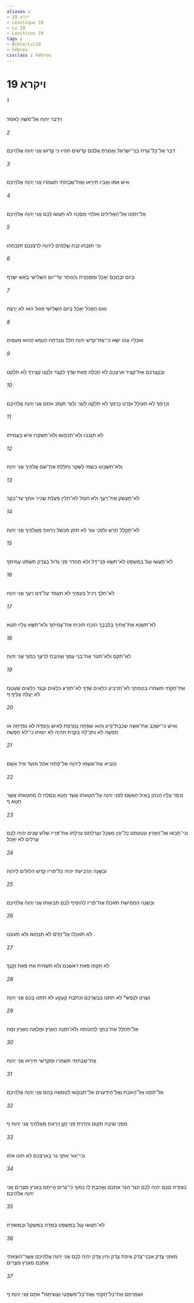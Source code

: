 ```yaml
---
aliases : 
- ויקרא 19
- Lévitique 19
- Lv 19
- Leviticus 19
tags : 
- Bible/Lv/19
- hébreu
cssclass : hébreu
---
```


# ויקרא 19

###### 1
וַיְדַבֵּר יְהוָה אֶל־מֹשֶׁה לֵּאמֹר׃
###### 2
דַּבֵּר אֶל־כָּל־עֲדַת בְּנֵי־יִשְׂרָאֵל וְאָמַרְתָּ אֲלֵהֶם קְדֹשִׁים תִּהְיוּ כִּי קָדֹושׁ אֲנִי יְהוָה אֱלֹהֵיכֶם׃
###### 3
אִישׁ אִמֹּו וְאָבִיו תִּירָאוּ וְאֶת־שַׁבְּתֹתַי תִּשְׁמֹרוּ אֲנִי יְהוָה אֱלֹהֵיכֶם׃
###### 4
אַל־תִּפְנוּ אֶל־הָאֱלִילִים וֵאלֹהֵי מַסֵּכָה לֹא תַעֲשׂוּ לָכֶם אֲנִי יְהוָה אֱלֹהֵיכֶם׃
###### 5
וְכִי תִזְבְּחוּ זֶבַח שְׁלָמִים לַיהוָה לִרְצֹנְכֶם תִּזְבָּחֻהוּ׃
###### 6
בְּיֹום זִבְחֲכֶם יֵאָכֵל וּמִמָּחֳרָת וְהַנֹּותָר עַד־יֹום הַשְּׁלִישִׁי בָּאֵשׁ יִשָּׂרֵף׃
###### 7
וְאִם הֵאָכֹל יֵאָכֵל בַּיֹּום הַשְּׁלִישִׁי פִּגּוּל הוּא לֹא יֵרָצֶה׃
###### 8
וְאֹכְלָיו עֲוֹנֹו יִשָּׂא כִּי־אֶת־קֹדֶשׁ יְהוָה חִלֵּל וְנִכְרְתָה הַנֶּפֶשׁ הַהִוא מֵעַמֶּיהָ׃
###### 9
וּבְקֻצְרְכֶם אֶת־קְצִיר אַרְצְכֶם לֹא תְכַלֶּה פְּאַת שָׂדְךָ לִקְצֹר וְלֶקֶט קְצִירְךָ לֹא תְלַקֵּט׃
###### 10
וְכַרְמְךָ לֹא תְעֹולֵל וּפֶרֶט כַּרְמְךָ לֹא תְלַקֵּט לֶעָנִי וְלַגֵּר תַּעֲזֹב אֹתָם אֲנִי יְהוָה אֱלֹהֵיכֶם׃
###### 11
לֹא תִּגְנֹבוּ וְלֹא־תְכַחֲשׁוּ וְלֹא־תְשַׁקְּרוּ אִישׁ בַּעֲמִיתֹו׃
###### 12
וְלֹא־תִשָּׁבְעוּ בִשְׁמִי לַשָּׁקֶר וְחִלַּלְתָּ אֶת־שֵׁם אֱלֹהֶיךָ אֲנִי יְהוָה׃
###### 13
לֹא־תַעֲשֹׁק אֶת־רֵעֲךָ וְלֹא תִגְזֹל לֹא־תָלִין פְּעֻלַּת שָׂכִיר אִתְּךָ עַד־בֹּקֶר׃
###### 14
לֹא־תְקַלֵּל חֵרֵשׁ וְלִפְנֵי עִוֵּר לֹא תִתֵּן מִכְשֹׁל וְיָרֵאתָ מֵּאֱלֹהֶיךָ אֲנִי יְהוָה׃
###### 15
לֹא־תַעֲשׂוּ עָוֶל בַּמִּשְׁפָּט לֹא־תִשָּׂא פְנֵי־דָל וְלֹא תֶהְדַּר פְּנֵי גָדֹול בְּצֶדֶק תִּשְׁפֹּט עֲמִיתֶךָ׃
###### 16
לֹא־תֵלֵךְ רָכִיל בְּעַמֶּיךָ לֹא תַעֲמֹד עַל־דַּם רֵעֶךָ אֲנִי יְהוָה׃
###### 17
לֹא־תִשְׂנָא אֶת־אָחִיךָ בִּלְבָבֶךָ הֹוכֵחַ תֹּוכִיחַ אֶת־עֲמִיתֶךָ וְלֹא־תִשָּׂא עָלָיו חֵטְא׃
###### 18
לֹא־תִקֹּם וְלֹא־תִטֹּר אֶת־בְּנֵי עַמֶּךָ וְאָהַבְתָּ לְרֵעֲךָ כָּמֹוךָ אֲנִי יְהוָה׃
###### 19
אֶת־חֻקֹּתַי תִּשְׁמֹרוּ בְּהֶמְתְּךָ לֹא־תַרְבִּיעַ כִּלְאַיִם שָׂדְךָ לֹא־תִזְרַע כִּלְאָיִם וּבֶגֶד כִּלְאַיִם שַׁעַטְנֵז לֹא יַעֲלֶה עָלֶיךָ׃ ף
###### 20
וְאִישׁ כִּי־יִשְׁכַּב אֶת־אִשָּׁה שִׁכְבַת־זֶרַע וְהִוא שִׁפְחָה נֶחֱרֶפֶת לְאִישׁ וְהָפְדֵּה לֹא נִפְדָּתָה אֹו חֻפְשָׁה לֹא נִתַּן־לָהּ בִּקֹּרֶת תִּהְיֶה לֹא יוּמְתוּ כִּי־לֹא חֻפָּשָׁה׃
###### 21
וְהֵבִיא אֶת־אֲשָׁמֹו לַיהוָה אֶל־פֶּתַח אֹהֶל מֹועֵד אֵיל אָשָׁם׃
###### 22
וְכִפֶּר עָלָיו הַכֹּהֵן בְּאֵיל הָאָשָׁם לִפְנֵי יְהוָה עַל־חַטָּאתֹו אֲשֶׁר חָטָא וְנִסְלַח לֹו מֵחַטָּאתֹו אֲשֶׁר חָטָא׃ ף
###### 23
וְכִי־תָבֹאוּ אֶל־הָאָרֶץ וּנְטַעְתֶּם כָּל־עֵץ מַאֲכָל וַעֲרַלְתֶּם עָרְלָתֹו אֶת־פִּרְיֹו שָׁלֹשׁ שָׁנִים יִהְיֶה לָכֶם עֲרֵלִים לֹא יֵאָכֵל׃
###### 24
וּבַשָּׁנָה הָרְבִיעִת יִהְיֶה כָּל־פִּרְיֹו קֹדֶשׁ הִלּוּלִים לַיהוָה׃
###### 25
וּבַשָּׁנָה הַחֲמִישִׁת תֹּאכְלוּ אֶת־פִּרְיֹו לְהֹוסִיף לָכֶם תְּבוּאָתֹו אֲנִי יְהוָה אֱלֹהֵיכֶם׃
###### 26
לֹא תֹאכְלוּ עַל־הַדָּם לֹא תְנַחֲשׁוּ וְלֹא תְעֹונֵנוּ׃
###### 27
לֹא תַקִּפוּ פְּאַת רֹאשְׁכֶם וְלֹא תַשְׁחִית אֵת פְּאַת זְקָנֶךָ׃
###### 28
וְשֶׂרֶט לָנֶפֶשׁ* לֹא תִתְּנוּ בִּבְשַׂרְכֶם וּכְתֹבֶת קַעֲקַע לֹא תִתְּנוּ בָּכֶם אֲנִי יְהוָה׃
###### 29
אַל־תְּחַלֵּל אֶת־בִּתְּךָ לְהַזְנֹותָהּ וְלֹא־תִזְנֶה הָאָרֶץ וּמָלְאָה הָאָרֶץ זִמָּה׃
###### 30
אֶת־שַׁבְּתֹתַי תִּשְׁמֹרוּ וּמִקְדָּשִׁי תִּירָאוּ אֲנִי יְהוָה׃
###### 31
אַל־תִּפְנוּ אֶל־הָאֹבֹת וְאֶל־הַיִּדְּעֹנִים אַל־תְּבַקְשׁוּ לְטָמְאָה בָהֶם אֲנִי יְהוָה אֱלֹהֵיכֶם׃
###### 32
מִפְּנֵי שֵׂיבָה תָּקוּם וְהָדַרְתָּ פְּנֵי זָקֵן וְיָרֵאתָ מֵּאֱלֹהֶיךָ אֲנִי יְהוָה׃ ף
###### 33
וְכִי־יָגוּר אִתְּךָ גֵּר בְּאַרְצְכֶם לֹא תֹונוּ אֹתֹו׃
###### 34
כְּאֶזְרָח םִכֶּם יִהְיֶה לָכֶם הַגֵּר הַגָּר אִתְּכֶם וְאָהַבְתָּ לֹו כָּמֹוךָ כִּי־גֵרִים הֱיִיתֶם בְּאֶרֶץ מִצְרָיִם אֲנִי יְהוָה אֱלֹהֵיכֶם׃
###### 35
לֹא־תַעֲשׂוּ עָוֶל בַּמִּשְׁפָּט בַּמִּדָּה בַּמִּשְׁקָל וּבַמְּשׂוּרָה׃
###### 36
מֹאזְנֵי צֶדֶק אַבְנֵי־צֶדֶק אֵיפַת צֶדֶק וְהִין צֶדֶק יִהְיֶה לָכֶם אֲנִי יְהוָה אֱלֹהֵיכֶם אֲשֶׁר־הֹוצֵאתִי אֶתְכֶם מֵאֶרֶץ מִצְרָיִם׃
###### 37
וּשְׁמַרְתֶּם אֶת־כָּל־חֻקֹּתַי וְאֶת־כָּל־מִשְׁפָּטַי וַעֲשִׂיתֶמ* אֹתָם אֲנִי יְהוָה׃ ף
